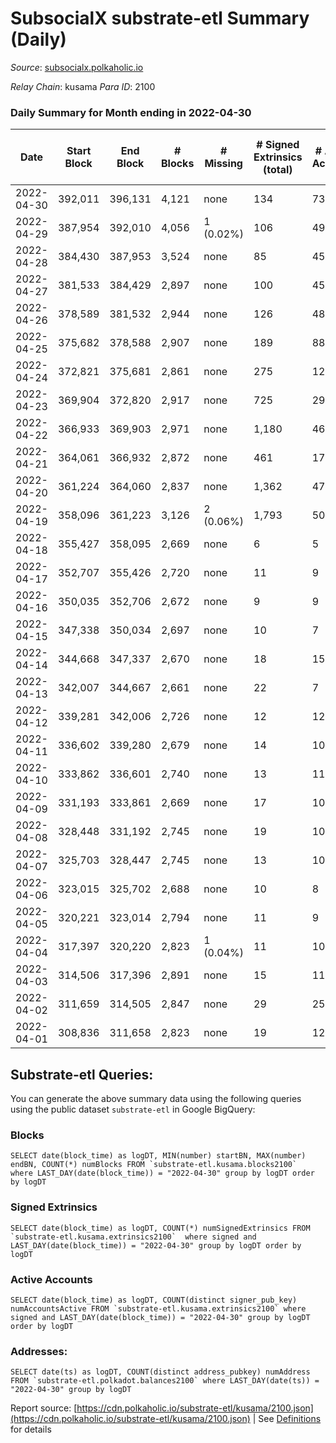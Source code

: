 # SubsocialX substrate-etl Summary (Daily)

_Source_: [subsocialx.polkaholic.io](https://subsocialx.polkaholic.io)

*Relay Chain*: kusama
*Para ID*: 2100



### Daily Summary for Month ending in 2022-04-30


| Date | Start Block | End Block | # Blocks | # Missing | # Signed Extrinsics (total) | # Active Accounts | # Addresses with Balances | # Events | # Transfers | # XCM Transfers In | # XCM Transfers Out |
| ---- | ----------- | --------- | -------- | --------- | --------------------------- | ----------------- | ------------------------- | -------- | ----------- | ------------------ | ------------------- |
| 2022-04-30 | 392,011 | 396,131 | 4,121 | none  | 134 | 73 | 33,745 | 8,707 |   |   |   |
| 2022-04-29 | 387,954 | 392,010 | 4,056 | 1 (0.02%) | 106 | 49 |  | 8,440 |   |   |   |
| 2022-04-28 | 384,430 | 387,953 | 3,524 | none  | 85 | 45 |  | 7,343 |   |   |   |
| 2022-04-27 | 381,533 | 384,429 | 2,897 | none  | 100 | 45 |  | 6,175 |   |   |   |
| 2022-04-26 | 378,589 | 381,532 | 2,944 | none  | 126 | 48 |  | 6,386 |   |   |   |
| 2022-04-25 | 375,682 | 378,588 | 2,907 | none  | 189 | 88 |  | 6,547 |   |   |   |
| 2022-04-24 | 372,821 | 375,681 | 2,861 | none  | 275 | 128 |  | 6,768 |   |   |   |
| 2022-04-23 | 369,904 | 372,820 | 2,917 | none  | 725 | 294 |  | 8,635 |   |   |   |
| 2022-04-22 | 366,933 | 369,903 | 2,971 | none  | 1,180 | 461 |  | 10,717 |   |   |   |
| 2022-04-21 | 364,061 | 366,932 | 2,872 | none  | 461 | 172 |  | 26,345 | 33,370  |   |   |
| 2022-04-20 | 361,224 | 364,060 | 2,837 | none  | 1,362 | 478 |  | 11,547 |   |   |   |
| 2022-04-19 | 358,096 | 361,223 | 3,126 | 2 (0.06%) | 1,793 | 503 |  | 13,895 | 1  |   |   |
| 2022-04-18 | 355,427 | 358,095 | 2,669 | none  | 6 | 5 |  | 5,351 |   |   |   |
| 2022-04-17 | 352,707 | 355,426 | 2,720 | none  | 11 | 9 |  | 5,464 |   |   |   |
| 2022-04-16 | 350,035 | 352,706 | 2,672 | none  | 9 | 9 |  | 5,363 |   |   |   |
| 2022-04-15 | 347,338 | 350,034 | 2,697 | none  | 10 | 7 |  | 5,416 |   |   |   |
| 2022-04-14 | 344,668 | 347,337 | 2,670 | none  | 18 | 15 |  | 5,376 |   |   |   |
| 2022-04-13 | 342,007 | 344,667 | 2,661 | none  | 22 | 7 |  | 6,039 |   |   |   |
| 2022-04-12 | 339,281 | 342,006 | 2,726 | none  | 12 | 12 |  | 5,478 |   |   |   |
| 2022-04-11 | 336,602 | 339,280 | 2,679 | none  | 14 | 10 |  | 5,387 |   |   |   |
| 2022-04-10 | 333,862 | 336,601 | 2,740 | none  | 13 | 11 |  | 5,508 |   |   |   |
| 2022-04-09 | 331,193 | 333,861 | 2,669 | none  | 17 | 10 |  | 5,373 |   |   |   |
| 2022-04-08 | 328,448 | 331,192 | 2,745 | none  | 19 | 10 |  | 5,529 |   |   |   |
| 2022-04-07 | 325,703 | 328,447 | 2,745 | none  | 13 | 10 |  | 5,518 |   |   |   |
| 2022-04-06 | 323,015 | 325,702 | 2,688 | none  | 10 | 8 |  | 5,397 |   |   |   |
| 2022-04-05 | 320,221 | 323,014 | 2,794 | none  | 11 | 9 |  | 5,612 |   |   |   |
| 2022-04-04 | 317,397 | 320,220 | 2,823 | 1 (0.04%) | 11 | 10 |  | 5,667 |   |   |   |
| 2022-04-03 | 314,506 | 317,396 | 2,891 | none  | 15 | 11 |  | 5,814 |   |   |   |
| 2022-04-02 | 311,659 | 314,505 | 2,847 | none  | 29 | 25 |  | 5,753 |   |   |   |
| 2022-04-01 | 308,836 | 311,658 | 2,823 | none  | 19 | 12 |  | 5,686 |   |   |   |

## Substrate-etl Queries:
You can generate the above summary data using the following queries using the public dataset `substrate-etl` in Google BigQuery:


### Blocks
```
SELECT date(block_time) as logDT, MIN(number) startBN, MAX(number) endBN, COUNT(*) numBlocks FROM `substrate-etl.kusama.blocks2100`  where LAST_DAY(date(block_time)) = "2022-04-30" group by logDT order by logDT
```


### Signed Extrinsics
```
SELECT date(block_time) as logDT, COUNT(*) numSignedExtrinsics FROM `substrate-etl.kusama.extrinsics2100`  where signed and LAST_DAY(date(block_time)) = "2022-04-30" group by logDT order by logDT
```


### Active Accounts
```
SELECT date(block_time) as logDT, COUNT(distinct signer_pub_key) numAccountsActive FROM `substrate-etl.kusama.extrinsics2100` where signed and LAST_DAY(date(block_time)) = "2022-04-30" group by logDT order by logDT
```


### Addresses:
```
SELECT date(ts) as logDT, COUNT(distinct address_pubkey) numAddress FROM `substrate-etl.polkadot.balances2100` where LAST_DAY(date(ts)) = "2022-04-30" group by logDT
```



Report source: [https://cdn.polkaholic.io/substrate-etl/kusama/2100.json](https://cdn.polkaholic.io/substrate-etl/kusama/2100.json) | See [Definitions](/DEFINITIONS.md) for details
